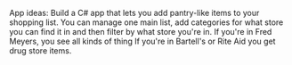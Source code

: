 App ideas:
Build a C# app that lets you add pantry-like items to your shopping list. You can manage one main list, add categories for what store you can find it in and then filter by what store you're in. If you're in Fred Meyers, you see all kinds of thing
If you're in Bartell's or Rite Aid you get drug store items.      
